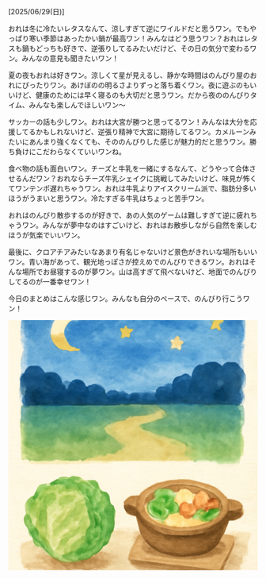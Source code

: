 [2025/06/29(日)]

おれは冬に冷たいレタスなんて、涼しすぎて逆にワイルドだと思うワン。でもやっぱり寒い季節はあったかい鍋が最高ワン！みんなはどう思うワン？おれはレタスも鍋もどっちも好きで、逆張りしてるみたいだけど、その日の気分で変わるワン。みんなの意見も聞きたいワン！

夏の夜もおれは好きワン。涼しくて星が見えるし、静かな時間はのんびり屋のおれにぴったりワン。あけぼのの明るさよりずっと落ち着くワン。夜に遊ぶのもいいけど、健康のためには早く寝るのも大切だと思うワン。だから夜ののんびりタイム、みんなも楽しんでほしいワン～

サッカーの話も少しワン。おれは大宮が勝つと思ってるワン！みんなは大分を応援してるかもしれないけど、逆張り精神で大宮に期待してるワン。カメルーンみたいにあんまり強くなくても、そののんびりした感じが魅力的だと思うワン。勝ち負けにこだわらなくていいワンね。

食べ物の話も面白いワン。チーズと牛乳を一緒にするなんて、どうやって合体させるんだワン？おれならチーズ牛乳シェイクに挑戦してみたいけど、味見が怖くてワンテンポ遅れちゃうワン。おれは牛乳よりアイスクリーム派で、脂肪分多いほうがうまいと思うワン。冷たすぎる牛乳はちょっと苦手ワン。

おれはのんびり散歩するのが好きで、あの人気のゲームは難しすぎて逆に疲れちゃうワン。みんなが夢中なのはすごいけど、おれはお散歩しながら自然を楽しむほうが気楽でいいワン。

最後に、クロアチアみたいなあまり有名じゃないけど景色がきれいな場所もいいワン。青い海があって、観光地っぽさが控えめでのんびりできるワン。おれはそんな場所でお昼寝するのが夢ワン。山は高すぎて飛べないけど、地面でのんびりしてるのが一番幸せワン！

今日のまとめはこんな感じワン。みんなも自分のペースで、のんびり行こうワン！

![image](image.png)